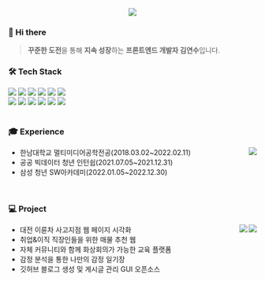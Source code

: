 <div align="center">
  <img src="https://capsule-render.vercel.app/api?type=slice&color=0:fff1eb,100:ace0f9&height=128&text=yeonsu-k&fontAlign=85&fontAlignY=25&rotate=9&fontSize=50&fontColor=FFFFFF">
</div>

### 👋 Hi there
> **꾸준한 도전**을 통해 **지속 성장**하는 **프론트엔드 개발자 김연수**입니다.

<div align="left">
  <h3> 🛠 Tech Stack </h3>
  <img src="https://img.shields.io/badge/html-E34F26?style=for-the-badge&logo=html5&logoColor=white"> 
  <img src="https://img.shields.io/badge/css-1572B6?style=for-the-badge&logo=css3&logoColor=white">
  <img src="https://img.shields.io/badge/Javascript-F7DF1E?style=for-the-badge&logo=javascript&logoColor=black"> 
  <img src="https://img.shields.io/badge/vue.js-4FC08D?style=for-the-badge&logo=vue.js&logoColor=white"> 
  <img src="https://img.shields.io/badge/bootstrap-7952B3?style=for-the-badge&logo=bootstrap&logoColor=white">
  <img src="https://img.shields.io/badge/React-61DAFB?style=for-the-badge&logo=React&logoColor=black"> 
  <br/>
  <img src="https://img.shields.io/badge/Typescript-3178C6?style=for-the-badge&logo=Typescript&logoColor=white">
  <img src="https://img.shields.io/badge/mui-007FFF?style=for-the-badge&logo=mui&logoColor=white">
  <img src="https://img.shields.io/badge/styled components-DB7093?style=for-the-badge&logo=styled-components&logoColor=white">
  <img src="https://img.shields.io/badge/Figma-9999FF?style=for-the-badge&logo=Figma&logoColor=white">
  <img src="https://img.shields.io/badge/mysql-4479A1?style=for-the-badge&logo=mysql&logoColor=white">
  <img src="https://img.shields.io/badge/github-181717?style=for-the-badge&logo=github&logoColor=white">
</div>
<br>

### 🎓 Experience
<a href="https://github.com/yeonsu-k/yeonsu-k">
 <img align="right" src="https://github-readme-stats.vercel.app/api/top-langs/?username=yeonsu-k&langs_count=6&layout=compact&custom_title=Used%20Languages&hide=Dockerfile" />
</a>

- 한남대학교 멀티미디어공학전공(2018.03.02~2022.02.11)
- 공공 빅데이터 청년 인턴쉽(2021.07.05~2021.12.31)
- 삼성 청년 SW아카데미(2022.01.05~2022.12.30)
<br>

### 💻 Project
<img align="right" src="[http://mazassumnida.wtf/api/v2/generate_badge?boj=dustn4325](https://github-readme-stats.vercel.app/api?username=yeonsu-k&hide_title=true&show_icons=true&include_all_commits=true&disable_animations=true&theme=vue)](https://github.com/anuraghazra/github-readme-stats)">
<img align="right" src="http://mazassumnida.wtf/api/v2/generate_badge?boj=dustn4325">

- 대전 이륜차 사고지점 웹 페이지 시각화
- 취업&이직 직장인들을 위한 매물 추천 웹
- 자체 커뮤니티와 함께 화상회의가 가능한 교육 플랫폼
- 감정 분석을 통한 나만의 감정 일기장
- 깃허브 블로그 생성 및 게시글 관리 GUI 오픈소스

